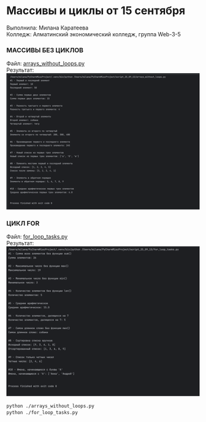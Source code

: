 # Массивы и циклы от 15 сентября

Выполнила: Милана Каратеева  
Колледж: Алматинский экономический колледж, группа Web-3-5

### МАССИВЫ БЕЗ ЦИКЛОВ
Файл: [arrays_without_loops.py](arrays_without_loops.py)  
Результат: ![arrays_without_loops_result_1.png](./arrays_without_loops_result_1.png)

### ЦИКЛ FOR
Файл: [for_loop_tasks.py](for_loop_tasks.py)  
Результат: ![for_loop_tasks_result_1.png](./for_loop_tasks_result_1.png)


```bash
python ./arrays_without_loops.py
python ./for_loop_tasks.py
```
